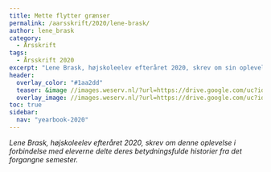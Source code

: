 ```yaml
---
title: Mette flytter grænser
permalink: /aarsskrift/2020/lene-brask/
author: lene_brask
category:
  - Årsskrift
tags:
  - Årsskrift 2020
excerpt: "Lene Brask, højskoleelev efteråret 2020, skrev om sin oplevelse i Det Gælder LIvet i forbindelse med eleverne delte deres betydningsfulde historier fra efteråret."
header:
  overlay_color: "#1aa2dd"
  teaser: &image //images.weserv.nl/?url=https://drive.google.com/uc?id=1kelR1tTkENy6Ty8rcCT7k4jtKy6u85wK&w=300
  overlay_image: //images.weserv.nl/?url=https://drive.google.com/uc?id=1kelR1tTkENy6Ty8rcCT7k4jtKy6u85wK&w=2000
toc: true
sidebar:
  nav: "yearbook-2020"
---
```


_Lene Brask, højskoleelev efteråret 2020, skrev om denne oplevelse i forbindelse med eleverne delte deres betydningsfulde historier fra det forgangne semester._